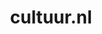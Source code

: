 ---
layout: post
title:  "cultuur.nl"
internal_url:  "/dutchgov/cultuur.nl.html"
categories: dutchgov
---